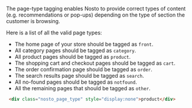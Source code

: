 The page-type tagging enables Nosto to provide correct types of content (e.g. recommendations or pop-ups) depending on the type of section the customer is browsing. 

Here is a list of all the valid page types:

* The home page of your store should be tagged as `front`.
* All category pages should be tagged as `category`.
* All product pages should be tagged as `product`.
* The shopping cart and checkout pages should be tagged as `cart`.
* The order confirmation page should be tagged as `order`.
* The search results page should be tagged as `search`.
* All no-found pages should be tagged as `notfound`.
* All the remaining pages that should be tagged as `other`.

```html
 <div class="nosto_page_type" style="display:none">product</div>
```